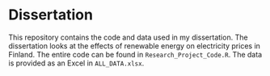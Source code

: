 # Dissertation
This repository contains the code and data used in my dissertation. The dissertation looks at the effects of renewable energy on electricity prices in Finland. The entire code can be found in `Research_Project_Code.R`. The data is provided as an Excel in `ALL_DATA.xlsx`.
